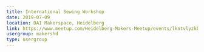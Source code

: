 ```yaml
---
title: International Sewing Workshop
date: 2019-07-09
location: DAI Makerspace, Heidelberg
link: https://www.meetup.com/Heidelberg-Makers-Meetup/events/lkntvlyzkbmb/
usergroup: makershd
type: usergroup
---
```

